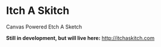 # Itch A Skitch

Canvas Powered Etch A Sketch

**Still in development, but will live here:** <http://itchaskitch.com>